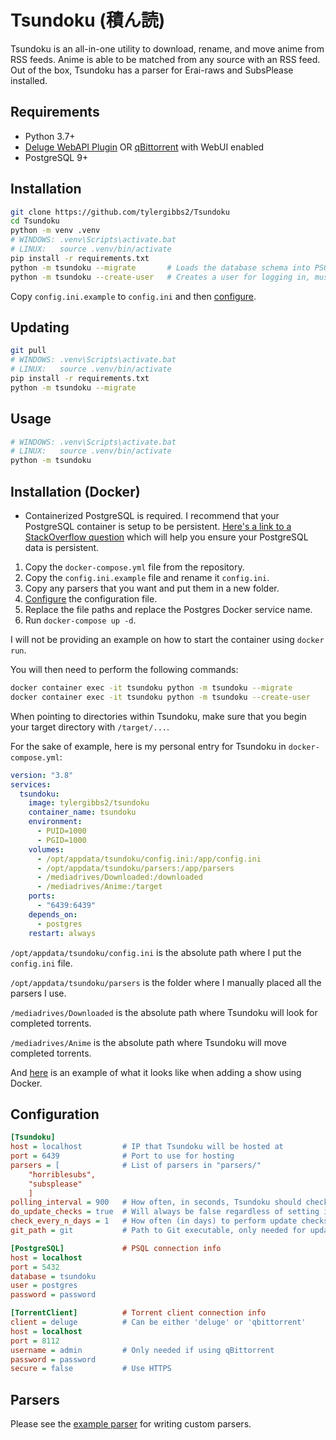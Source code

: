 # Tsundoku (積ん読)

Tsundoku is an all-in-one utility to download, rename, and move anime from RSS feeds.
Anime is able to be matched from any source with an RSS feed. Out of the box, Tsundoku has a parser for Erai-raws and SubsPlease installed.

## Requirements

- Python 3.7+
- [Deluge WebAPI Plugin](https://github.com/idlesign/deluge-webapi) OR [qBittorrent](https://www.qbittorrent.org/) with WebUI enabled
- PostgreSQL 9+

## Installation

```sh
git clone https://github.com/tylergibbs2/Tsundoku
cd Tsundoku
python -m venv .venv
# WINDOWS: .venv\Scripts\activate.bat
# LINUX:   source .venv/bin/activate
pip install -r requirements.txt
python -m tsundoku --migrate       # Loads the database schema into PSQL, must be done after PSQL config
python -m tsundoku --create-user   # Creates a user for logging in, must be done after PSQL config
```

Copy `config.ini.example` to `config.ini` and then [configure](#Configuration).

## Updating

```sh
git pull
# WINDOWS: .venv\Scripts\activate.bat
# LINUX:   source .venv/bin/activate
pip install -r requirements.txt
python -m tsundoku --migrate
```

## Usage

```sh
# WINDOWS: .venv\Scripts\activate.bat
# LINUX:   source .venv/bin/activate
python -m tsundoku
```

## Installation (Docker)

- Containerized PostgreSQL is required. I recommend that your PostgreSQL container is setup to be persistent.
  [Here's a link to a StackOverflow question](https://stackoverflow.com/questions/41637505/how-to-persist-data-in-a-dockerized-postgres-database-using-volumes) which will help you ensure your PostgreSQL data is persistent.

1. Copy the `docker-compose.yml` file from the repository.
2. Copy the `config.ini.example` file and rename it `config.ini`.
3. Copy any parsers that you want and put them in a new folder.
4. [Configure](#Configuration) the configuration file.
5. Replace the file paths and replace the Postgres Docker service name.
6. Run `docker-compose up -d`.

I will not be providing an example on how to start the container using
`docker run`.

You will then need to perform the following commands:
```sh
docker container exec -it tsundoku python -m tsundoku --migrate
docker container exec -it tsundoku python -m tsundoku --create-user
```

When pointing to directories within Tsundoku, make sure that you begin
your target directory with `/target/...`.

For the sake of example, here is my personal entry for Tsundoku in `docker-compose.yml`:
```yml
version: "3.8"
services:
  tsundoku:
    image: tylergibbs2/tsundoku
    container_name: tsundoku
    environment:
      - PUID=1000
      - PGID=1000
    volumes:
      - /opt/appdata/tsundoku/config.ini:/app/config.ini
      - /opt/appdata/tsundoku/parsers:/app/parsers
      - /mediadrives/Downloaded:/downloaded
      - /mediadrives/Anime:/target
    ports:
      - "6439:6439"
    depends_on:
      - postgres
    restart: always
```

`/opt/appdata/tsundoku/config.ini` is the absolute path where I put the `config.ini` file.

`/opt/appdata/tsundoku/parsers` is the folder where I manually placed all the parsers I use.

`/mediadrives/Downloaded` is the absolute path where Tsundoku will look for completed torrents.

`/mediadrives/Anime` is the absolute path where Tsundoku will move completed torrents.


And [here](https://i.imgur.com/BkNz7P4.png) is an example of what it looks like when adding a show using Docker.

## Configuration

```ini
[Tsundoku]
host = localhost         # IP that Tsundoku will be hosted at
port = 6439              # Port to use for hosting
parsers = [              # List of parsers in "parsers/"
    "horriblesubs",
    "subsplease"
    ]
polling_interval = 900   # How often, in seconds, Tsundoku should check parsers
do_update_checks = true  # Will always be false regardless of setting if in Docker
check_every_n_days = 1   # How often (in days) to perform update checks
git_path = git           # Path to Git executable, only needed for update checks

[PostgreSQL]             # PSQL connection info
host = localhost
port = 5432
database = tsundoku
user = postgres
password = password

[TorrentClient]          # Torrent client connection info
client = deluge          # Can be either 'deluge' or 'qbittorrent'
host = localhost
port = 8112
username = admin         # Only needed if using qBittorrent
password = password
secure = false           # Use HTTPS
```

## Parsers

Please see the [example parser](https://github.com/tylergibbs2/Tsundoku/blob/master/parsers/_example.py) for writing custom parsers.